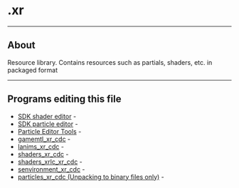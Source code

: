 # .xr

___

## About

Resource library. Contains resources such as partials, shaders, etc. in packaged format

___

## Programs editing this file

- [SDK shader editor]() - 
- [SDK particle editor]() - 
- [Particle Editor Tools]() -
- [gamemtl_xr_cdc]() - 
- [lanims_xr_cdc]() -
- [shaders_xr_cdc]() -
- [shaders_xrlc_xr_cdc]() -
- [senvironment_xr_cdc]() -
- [particles_xr_cdc (Unpacking to binary files only)]() -
